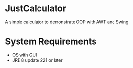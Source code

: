 # JustCalculator
A simple calculator to demonstrate OOP with AWT and Swing

# System Requirements
* OS with GUI
* JRE 8 update 221 or later